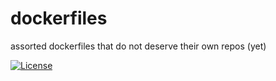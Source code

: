 # dockerfiles

assorted dockerfiles that do not deserve their own repos (yet)

[![License](https://img.shields.io/github/license/seankhliao/dockerfiles.svg?style=for-the-badge&maxAge=31536000)](LICENSE)
